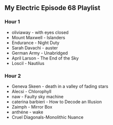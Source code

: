 ## My Electric Episode 68 Playlist

### Hour 1
* oliviaway - with eyes closed
* Mount Maxwell - Islanders
* Endurance - Night Duty
* Sarah Davachi - auster
* German Army - Unabridged
* April Larson - The End of the Sky
* Loscil - Nautilus

### Hour 2
* Geneva Skeen - death in a valley of fading stars
* Alecsi - Chlorophyll
* naw - Faulty sky machine
* caterina barbieri - How to Decode an Illusion
* Zaimph - Mirror Box
* anthéne - wake
* Cruel Diagonals-Monolithic Nuance

